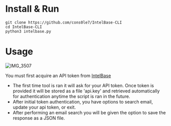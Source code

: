 # Install & Run
```
git clone https://github.com/cons0le7/IntelBase-CLI
cd IntelBase-CLI
python3 intelbase.py
```
# Usage
![IMG_3507](https://github.com/user-attachments/assets/54149c21-f9fc-4b77-a408-1071348c07fe)

You must first acquire an API token from [IntelBase](https://intelbase.is/dashboard/account)

- The first time tool is ran it will ask for your API token. Once token is provided it will be stored as a file 'api.key' and retrieved automatically for authentication anytime the script is ran in the future. 
- After initial token authentication, you have options to search email, update your api token, or exit.
- After performing an email search you will be given the option to save the response as a JSON file.

